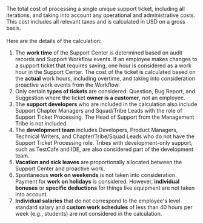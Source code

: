 The total cost of processing a single unique support ticket, including all iterations, and taking into account any operational and administrative costs. This cost includes all relevant taxes and is calculated in USD on a gross basis.<br><br>
Here are the details of the calculation:
1.	The **work time** of the Support Center is determined based on audit records and Support Workflow events. If an employee makes changes to a support ticket that requires saving, one hour is considered as a work hour in the Support Center. The cost of the ticket is calculated based on the **actual** work hours, including overtime, and taking into consideration proactive work events from the Workflow.
2.	Only certain **types of tickets** are considered: Question, Bug Report, and Suggestion where the ticket **owner is a customer**, not an employee.
3.	The **support developers** who are included in the calculation also include Support Chapter Managers and Squad/Tribe Leads with the role of Support Ticket Processing. The Head of Support from the Management Tribe is not included.
4.	The **development team** includes Developers, Product Managers, Technical Writers, and Chapter/Tribe/Squad Leads who do not have the Support Ticket Processing role. Tribes with development-only support, such as TestCafe and IDE, are also considered part of the development team.
5.	**Vacation and sick leaves** are proportionally allocated between the Support Center and proactive work.
6.	Spontaneous **work on weekends** is not taken into consideration. Payment for **work on holidays** is considered. However, **individual bonuses** or **specific deductions** for things like equipment are not taken into account.
7.	**Individual salaries** that do not correspond to the employee's level standard salary and **custom work schedules** of less than 40 hours per week (e.g., students) are not considered in the calculation.
